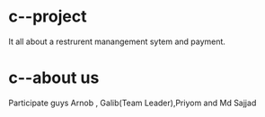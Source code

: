# c--project
It all about a restrurent manangement sytem and payment.
# c--about us
Participate guys Arnob , Galib(Team Leader),Priyom and Md Sajjad
